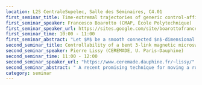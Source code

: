 ```yaml
---
location: L2S CentraleSupelec, Salle des Séminaires, C4.01
first_seminar_title: Time-extremal trajectories of generic control-affine systems have at most finite-order Fuller singularities
first_seminar_speaker: Francesco Boarotto (CMAP, École Polytechnique)
first_seminar_speaker_url: https://sites.google.com/site/boarottofrancesco/
first_seminar_time: 10:00 - 11:00
first_seminar_abstract: "Let $M$ be a smooth connected $n$-dimensional manifold, and consider on it the control-affine system $$\dot{q}=f_0(q)+uf_1(q),\quad u\in[-1,1].$$ <\br> Time-extremal trajectories for the time-optimal control problem associated to this system are driven by controls $u$, whose set $\Sigma$ of discontinuities is possibly stratified as follows: $\Sigma_0$ is the set of isolated points in $\Sigma$ (switching times) and, recursively, the $k$-th order Fuller times $\Sigma_k$ are found as the isolated points of $\Sigma\setminus\left(\bigcup_{j=0}^{k-1}\Sigma_j\right)$. <\br>In this talk we show that, in fact, for the generic choice of the pair $(f_0,f_1)$ there exists an integer $N>0$ such that the control $u$ associated to any time-extremal trajectory admits at most Fuller times of order $N$. In particular, $u$ is smooth out of a set of measure zero. </br> This is a joint work with Mario Sigalotti."
second_seminar_title: Controllability of a bent 3-link magnetic microswimmer
second_seminar_speaker: Pierre Lissy (CEREMADE, U. Paris-Dauphine)
second_seminar_time: 11:00 - 12:00
second_seminar_speaker_url: "https://www.ceremade.dauphine.fr/~lissy/"
second_seminar_abstract: " A recent promising technique for moving a robotic micro-swimmer (in view notably of medical applications) is to apply an external magnetic field. In this talk, I will focus on a 3-link magnetic microswimmer, which consists of three rigid magnetized segments connected by two torsional springs, one of the springs  being twisted, so that the swimmer is not aligned at rest. By acting on it with an external magnetic field, the swimmer twists and moves through the surrounding fluid. After explaining some specific difficulties coming from the Low Reynolds number regime, I will explain how to model the problem thanks to a system of non-linear ODEs. By considering the external magnetic field as a control function, I will state a local partial controllability result around the equilibrium states. Then, I will propose a constructive method to find a magnetic field that allows the swimmer to move along a prescribed trajectory (tracking) in view of obtaining global partial controllability results. Finally, I will show some numerical simulations thats illustrates the practical difficulties of the tracking method due to the straight positions of the swimmer. This is a joint work with Laetitia Giraldi (INRIA Sophia), Jean-Baptiste Pomet (INRIA Sophia) and Clément Moreau (ENS Cachan). "
category: seminar
---
```


